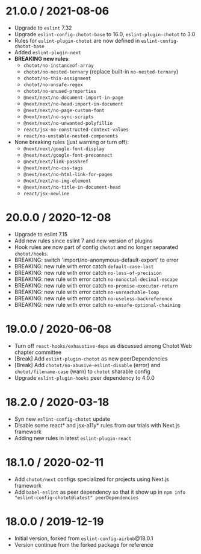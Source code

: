 21.0.0 / 2021-08-06
===================

- Upgrade to `eslint` 7.32
- Upgrade `eslint-config-chotot-base` to 16.0, `eslint-plugin-chotot` to 3.0
- Rules for `eslint-plugin-chotot` are now defined in `eslint-config-chotot-base`
- Added `eslint-plugin-next`
- **BREAKING new rules**:
    - `chotot/no-instanceof-array`
    - `chotot/no-nested-ternary` (replace built-in `no-nested-ternary`)
    - `chotot/no-this-assignment`
    - `chotot/no-unsafe-regex`
    - `chotot/no-unused-properties`
    - `@next/next/no-document-import-in-page`
    - `@next/next/no-head-import-in-document`
    - `@next/next/no-page-custom-font`
    - `@next/next/no-sync-scripts`
    - `@next/next/no-unwanted-polyfillio`
    - `react/jsx-no-constructed-context-values`
    - `react/no-unstable-nested-components`
- None breaking rules (just warning or turn off):
    - `@next/next/google-font-display`
    - `@next/next/google-font-preconnect`
    - `@next/next/link-passhref`
    - `@next/next/no-css-tags`
    - `@next/next/no-html-link-for-pages`
    - `@next/next/no-img-element`
    - `@next/next/no-title-in-document-head`
    - `react/jsx-newline`

20.0.0 / 2020-12-08
===================

- Upgrade to eslint 7.15
- Add new rules since eslint 7 and new version of plugins
- Hook rules are now part of config `chotot` and no longer separated `chotot/hooks`.
- BREAKING: switch 'import/no-anonymous-default-export' to error
- BREAKING: new rule with error catch `default-case-last`
- BREAKING: new rule with error catch `no-loss-of-precision`
- BREAKING: new rule with error catch `no-nonoctal-decimal-escape`
- BREAKING: new rule with error catch `no-promise-executor-return`
- BREAKING: new rule with error catch `no-unreachable-loop`
- BREAKING: new rule with error catch `no-useless-backreference`
- BREAKING: new rule with error catch `no-unsafe-optional-chaining`

19.0.0 / 2020-06-08
===================
- Turn off `react-hooks/exhaustive-deps` as discussed among Chotot Web chapter committee
- [Break] Add `eslint-plugin-chotot` as new peerDependencies
- [Break] Add `chotot/no-abusive-eslint-disable` (error) and `chotot/filename-case` (warn) to `chotot` sharable config
- Upgrade `eslint-plugin-hooks` peer dependency to 4.0.0

18.2.0 / 2020-03-18
===================
- Syn new `eslint-config-chotot` update
- Disable some react* and jsx-a11y* rules from our trials with Next.js framework
- Adding new rules in latest `eslint-plugin-react`

18.1.0 / 2020-02-11
===================
- Add `chotot/next` configs specialized for projects using Next.js framework
- Add `babel-eslint` as peer dependency so that it show up in `npm info "eslint-config-chotot@latest" peerDependencies`

18.0.0 / 2019-12-19
===================
- Initial version, forked from `eslint-config-airbnb`@18.0.1
- Version continue from the forked package for reference
